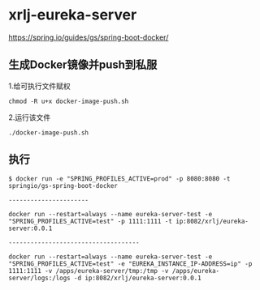 # xrlj-eureka-server

https://spring.io/guides/gs/spring-boot-docker/

## 生成Docker镜像并push到私服

1.给可执行文件赋权

    chmod -R u+x docker-image-push.sh
    
2.运行该文件

    ./docker-image-push.sh    

## 执行

    $ docker run -e "SPRING_PROFILES_ACTIVE=prod" -p 8080:8080 -t springio/gs-spring-boot-docker
    
    ----------------------
    
    docker run --restart=always --name eureka-server-test -e "SPRING_PROFILES_ACTIVE=test" -p 1111:1111 -t ip:8082/xrlj/eureka-server:0.0.1
    
    ------------------------------------
    
    docker run --restart=always --name eureka-server-test -e "SPRING_PROFILES_ACTIVE=test" -e "EUREKA_INSTANCE_IP-ADDRESS=ip" -p 1111:1111 -v /apps/eureka-server/tmp:/tmp -v /apps/eureka-server/logs:/logs -d ip:8082/xrlj/eureka-server:0.0.1